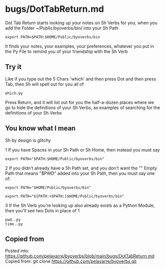 # bugs/DotTabReturn.md

Dot Tab Return starts looking up your notes on Sh Verbs for you,
when you add the Folder ~/Public/byoverbs/bin/ into your Sh Path

    export PATH=$PATH:$HOME/Public/byoverbs/bin

It finds your notes, your examples, your preferences,
whatever you put in the Py File to remind you of your friendship with the Sh Verb

## Try it

Like if you type out the 5 Chars 'which' and then press Dot and then press Tab,
then Sh will spell out for you all of

    which.py

Press Return, and it will list out for you the half-a-dozen places
where we go to hide the definitions of your Sh Verbs,
as examples of searching for the definitions of your Sh Verbs

## You know what I mean

Sh by design is glitchy

1 If you have Spaces in your Sh Path or Sh Home,
then instead you must say

    export PATH="$PATH:$HOME/Public/byoverbs/bin"

2 If you didn't already have a Sh Path set,
and you don't want the "" Empty Path that means "$PWD" added into your Sh Path,
then you must say one of:

    export PATH="$HOME/Public/byoverbs/bin"

    export PATH="${PATH:+$PATH:}$HOME/Public/byoverbs/bin"

3 If the Sh Verb you're looking up also already exists as a Python Module,
then you'll see two Dots in place of 1

    pwd..py
    time..py

## Copied from

Posted into:  https://github.com/pelavarre/byoverbs/blob/main/bugs/DotTabReturn.md
<br>
Copied from:  git clone https://github.com/pelavarre/byoverbs.git
